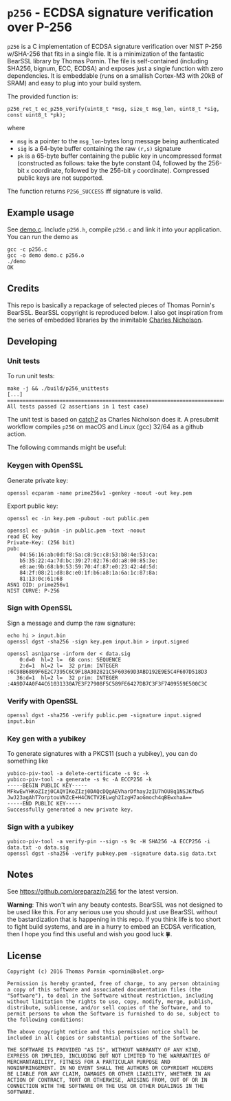 # `p256` - ECDSA signature verification over P-256

`p256` is a C implementation of ECDSA signature verification over NIST P-256 w/SHA-256
that fits in a single file. It is a minimization of the fantastic BearSSL library
by Thomas Pornin. The file is self-contained (including SHA256, bignum, ECC, ECDSA)
and exposes just a single function with zero dependencies. It is embeddable (runs
on a smallish Cortex-M3 with 20kB of SRAM) and easy to plug into your build system.

The provided function is:

```
p256_ret_t ec_p256_verify(uint8_t *msg, size_t msg_len, uint8_t *sig, const uint8_t *pk);
```

where
 * `msg` is a pointer to the `msg_len`-bytes long message being authenticated
 * `sig` is a 64-byte buffer containing the raw `(r,s)` signature
 * `pk` is a 65-byte buffer containing the public key in uncompressed format
 (constructed as follows: take the byte constant 04, followed by the 256-bit `x` coordinate,
 followed by the 256-bit `y` coordinate).
 Compressed public keys are not supported.

The function returns `P256_SUCCESS` iff signature is valid.

## Example usage

See [demo.c](demo.c). Include `p256.h`, compile `p256.c` and link it into your application.
You can run the demo as
```
gcc -c p256.c
gcc -o demo demo.c p256.o
./demo
OK
```

## Credits

This repo is basically a repackage of selected pieces of Thomas
Pornin's BearSSL. BearSSL copyright is reproduced below. I also got
inspiration from the series of embedded libraries by the inimitable
[Charles Nicholson](https://github.com/charlesnicholson).

## Developing

### Unit tests

To run unit tests: 

```
make -j && ./build/p256_unittests
[...]
===============================================================================
All tests passed (2 assertions in 1 test case)
```

The unit test is based on [catch2](https://github.com/catchorg/Catch2)
as Charles Nicholson does it. A presubmit workflow compiles
`p256` on macOS and Linux (gcc) 32/64 as a github action.

The following commands might be useful:

### Keygen with OpenSSL

Generate private key:
```
openssl ecparam -name prime256v1 -genkey -noout -out key.pem
```

Export public key:
```
openssl ec -in key.pem -pubout -out public.pem

openssl ec -pubin -in public.pem -text -noout
read EC key
Private-Key: (256 bit)
pub:
    04:56:16:ab:0d:f8:5a:c8:9c:c8:53:b8:4e:53:ca:
    b5:35:22:4a:7d:bc:39:27:02:76:dd:a8:00:85:3e:
    e8:ae:9b:68:b9:53:59:70:4f:87:e0:23:42:4d:5d:
    84:2f:08:21:d8:8c:e0:1f:b6:a8:1a:6a:1c:87:8a:
    81:13:0c:61:68
ASN1 OID: prime256v1
NIST CURVE: P-256
```

### Sign with OpenSSL

Sign a message and dump the raw signature:

```
echo hi > input.bin
openssl dgst -sha256 -sign key.pem input.bin > input.signed

openssl asn1parse -inform der < data.sig
    0:d=0  hl=2 l=  68 cons: SEQUENCE
    2:d=1  hl=2 l=  32 prim: INTEGER           :6C98B6809F6E2C7395C6C9F18A302821C5F60369D3ABD192E9E5C4F607D518D3
   36:d=1  hl=2 l=  32 prim: INTEGER           :4A9D74A0F44C61031330A7E3F27908F5C589FE6427DB7C3F3F7409559E500C3C
```

### Verify with OpenSSL

```
openssl dgst -sha256 -verify public.pem -signature input.signed input.bin
```


### Key gen with a yubikey

To generate signatures with a PKCS11 (such a yubikey), you can do something like

```
yubico-piv-tool -a delete-certificate -s 9c -k
yubico-piv-tool -a generate -s 9c -A ECCP256 -k
-----BEGIN PUBLIC KEY-----
MFkwEwYHKoZIzj0CAQYIKoZIzj0DAQcDQgAEVharDfhayJzIU7hOU8q1NSJKfbw5
JwJ23agAhT7orptouVNZcE+H4CNCTV2ELwgh2IzgH7aoGmoch4qBEwxhaA==
-----END PUBLIC KEY-----
Successfully generated a new private key.
```

### Sign with a yubikey

```
yubico-piv-tool -a verify-pin --sign -s 9c -H SHA256 -A ECCP256 -i data.txt -o data.sig
openssl dgst -sha256 -verify pubkey.pem -signature data.sig data.txt
```


## Notes

See https://github.com/oreparaz/p256 for the latest version.

__Warning__: This won't win any beauty contests. BearSSL was not designed
to be used like this. For any serious use you should just use BearSSL
without the bastardization that is happening in this repo. If you think
life is too short to fight build systems, and are in a hurry to embed an
ECDSA verification, then I hope you find this useful and wish you good luck 🍀.

## License

```
Copyright (c) 2016 Thomas Pornin <pornin@bolet.org>

Permission is hereby granted, free of charge, to any person obtaining 
a copy of this software and associated documentation files (the
"Software"), to deal in the Software without restriction, including
without limitation the rights to use, copy, modify, merge, publish,
distribute, sublicense, and/or sell copies of the Software, and to
permit persons to whom the Software is furnished to do so, subject to
the following conditions:

The above copyright notice and this permission notice shall be 
included in all copies or substantial portions of the Software.

THE SOFTWARE IS PROVIDED "AS IS", WITHOUT WARRANTY OF ANY KIND, 
EXPRESS OR IMPLIED, INCLUDING BUT NOT LIMITED TO THE WARRANTIES OF
MERCHANTABILITY, FITNESS FOR A PARTICULAR PURPOSE AND 
NONINFRINGEMENT. IN NO EVENT SHALL THE AUTHORS OR COPYRIGHT HOLDERS
BE LIABLE FOR ANY CLAIM, DAMAGES OR OTHER LIABILITY, WHETHER IN AN
ACTION OF CONTRACT, TORT OR OTHERWISE, ARISING FROM, OUT OF OR IN
CONNECTION WITH THE SOFTWARE OR THE USE OR OTHER DEALINGS IN THE
SOFTWARE.
```